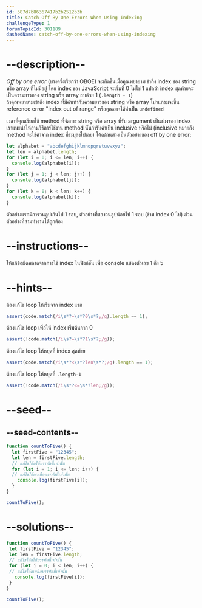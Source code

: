 ```yaml
---
id: 587d7b86367417b2b2512b3b
title: Catch Off By One Errors When Using Indexing
challengeType: 1
forumTopicId: 301189
dashedName: catch-off-by-one-errors-when-using-indexing
---
```


# --description--

<dfn>Off by one error</dfn> (บางครั้งเรียกว่า OBOE) จะเกิดขึ้นเมื่อคุณพยายามเข้าถึง index ของ string หรือ array ที่ไม่มีอยู่ โดย index ของ JavaScript จะเริ่มที่ 0 ไม่ใช่ 1 แปลว่า index สุดท้ายจะเป็นความยาวของ string หรือ array ลบด้วย 1 (`.length - 1`)  
ถ้าคุณพยายามเข้าถึง index ที่มีค่าเท่ากับความยาวของ string หรือ array โปรแกรมจะขึ้น reference error "index out of range" หรือคุณอาจได้ค่าเป็น `undefined`

เวลาที่คุณเรียกใช้ method ที่จัดการ string หรือ array ที่รับ argument เป็นช่วงของ index เราแนะนำให้อ่านวิธีการใช้งาน method นั้นว่ารับค่าเป็น inclusive หรือไม่ (inclusive หมายถึง method จะใช้ค่าจาก index ที่ระบุลงไปเลย)
โค้ดด้านล่างเป็นตัวอย่างของ off by one error:

```js
let alphabet = "abcdefghijklmnopqrstuvwxyz";
let len = alphabet.length;
for (let i = 0; i <= len; i++) {
  console.log(alphabet[i]);
}
for (let j = 1; j < len; j++) {
  console.log(alphabet[j]);
}
for (let k = 0; k < len; k++) {
  console.log(alphabet[k]);
}
```

ตัวอย่างแรกมีการวนลูปเกินไป 1 รอบ, ตัวอย่างที่สองวนลูปน้อยไป 1 รอบ (ข้าม index 0 ไป) ส่วนตัวอย่างที่สามทำงานได้ถูกต้อง

# --instructions--

ให้แก้ข้อผิดพลาดจากการใช้ index ในฟังก์ชัน เพื่อ console แสดงตัวเลข 1 ถึง 5 

# --hints--

ต้องแก้ไข loop ให้เริ่มจาก index แรก

```js
assert(code.match(/i\s*?=\s*?0\s*?;/g).length == 1);
```

ต้องแก้ไข loop เพื่อให้ index เริ่มต้นจาก 0

```js
assert(!code.match(/i\s?=\s*?1\s*?;/g));
```

ต้องแก้ไข loop ให้หยุดที่ index สุดท้าย

```js
assert(code.match(/i\s*?<\s*?len\s*?;/g).length == 1);
```

ต้องแก้ไข loop ให้หยุดที่ `.length-1`

```js
assert(!code.match(/i\s*?<=\s*?len;/g));
```

# --seed--

## --seed-contents--

```js
function countToFive() {
  let firstFive = "12345";
  let len = firstFive.length;
  // แก้ไขโค้ดใต้บรรทัดนี้เท่านั้น
  for (let i = 1; i <= len; i++) {
  // แก้ไขโค้ดเหนือบรรทัดนี้เท่านั้น
    console.log(firstFive[i]);
  }
}

countToFive();
```

# --solutions--

```js
function countToFive() {
 let firstFive = "12345";
 let len = firstFive.length;
 // แก้ไขโค้ดใต้บรรทัดนี้เท่านั้น
 for (let i = 0; i < len; i++) {
 // แก้ไขโค้ดเหนือบรรทัดนี้เท่านั้น
   console.log(firstFive[i]);
 }
}

countToFive();
```
